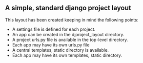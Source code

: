 ## A simple, standard django project layout

This layout has been created keeping in mind the following points:

* A settings file is defined for each project.
* An app can be created in the djproject_layout directory.
* A project urls.py file is available in the top-level directory.
* Each app may have its own urls.py file
* A central templates, static directory is available.
* Each app may have its own templates, static directory.

